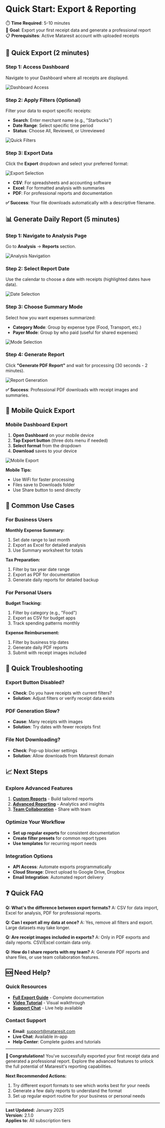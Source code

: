 # Quick Start: Export & Reporting

⏱️ **Time Required**: 5-10 minutes  
🎯 **Goal**: Export your first receipt data and generate a professional report  
📋 **Prerequisites**: Active Mataresit account with uploaded receipts

## 🚀 Quick Export (2 minutes)

### Step 1: Access Dashboard
Navigate to your Dashboard where all receipts are displayed.

![Dashboard Access](../assets/screenshots/reporting/quick-start/dashboard-access_desktop_en.png)

### Step 2: Apply Filters (Optional)
Filter your data to export specific receipts:
- **Search**: Enter merchant name (e.g., "Starbucks")
- **Date Range**: Select specific time period
- **Status**: Choose All, Reviewed, or Unreviewed

![Quick Filters](../assets/screenshots/reporting/quick-start/quick-filters_desktop_en.png)

### Step 3: Export Data
Click the **Export** dropdown and select your preferred format:

![Export Selection](../assets/screenshots/reporting/quick-start/export-selection_desktop_en.png)

- **CSV**: For spreadsheets and accounting software
- **Excel**: For formatted analysis with summaries
- **PDF**: For professional reports and documentation

**✅ Success**: Your file downloads automatically with a descriptive filename.

## 📊 Generate Daily Report (5 minutes)

### Step 1: Navigate to Analysis Page
Go to **Analysis** → **Reports** section.

![Analysis Navigation](../assets/screenshots/reporting/quick-start/analysis-navigation_desktop_en.png)

### Step 2: Select Report Date
Use the calendar to choose a date with receipts (highlighted dates have data).

![Date Selection](../assets/screenshots/reporting/quick-start/date-selection_desktop_en.png)

### Step 3: Choose Summary Mode
Select how you want expenses summarized:
- **Category Mode**: Group by expense type (Food, Transport, etc.)
- **Payer Mode**: Group by who paid (useful for shared expenses)

![Mode Selection](../assets/screenshots/reporting/quick-start/mode-selection_desktop_en.png)

### Step 4: Generate Report
Click **"Generate PDF Report"** and wait for processing (30 seconds - 2 minutes).

![Report Generation](../assets/screenshots/reporting/quick-start/report-generation_desktop_en.png)

**✅ Success**: Professional PDF downloads with receipt images and summaries.

## 📱 Mobile Quick Export

### Mobile Dashboard Export
1. **Open Dashboard** on your mobile device
2. **Tap Export button** (three dots menu if needed)
3. **Select format** from the dropdown
4. **Download** saves to your device

![Mobile Export](../assets/screenshots/reporting/quick-start/mobile-export_mobile_en.png)

**Mobile Tips:**
- Use WiFi for faster processing
- Files save to Downloads folder
- Use Share button to send directly

## 🎯 Common Use Cases

### For Business Users
**Monthly Expense Summary:**
1. Set date range to last month
2. Export as Excel for detailed analysis
3. Use Summary worksheet for totals

**Tax Preparation:**
1. Filter by tax year date range
2. Export as PDF for documentation
3. Generate daily reports for detailed backup

### For Personal Users
**Budget Tracking:**
1. Filter by category (e.g., "Food")
2. Export as CSV for budget apps
3. Track spending patterns monthly

**Expense Reimbursement:**
1. Filter by business trip dates
2. Generate daily PDF reports
3. Submit with receipt images included

## 🔧 Quick Troubleshooting

### Export Button Disabled?
- **Check**: Do you have receipts with current filters?
- **Solution**: Adjust filters or verify receipt data exists

### PDF Generation Slow?
- **Cause**: Many receipts with images
- **Solution**: Try dates with fewer receipts first

### File Not Downloading?
- **Check**: Pop-up blocker settings
- **Solution**: Allow downloads from Mataresit domain

## 📈 Next Steps

### Explore Advanced Features
1. **[Custom Reports](custom-reports.md)** - Build tailored reports
2. **[Advanced Reporting](advanced-reporting.md)** - Analytics and insights
3. **[Team Collaboration](../team-collaboration/team-setup.md)** - Share with team

### Optimize Your Workflow
- **Set up regular exports** for consistent documentation
- **Create filter presets** for common report types
- **Use templates** for recurring report needs

### Integration Options
- **API Access**: Automate exports programmatically
- **Cloud Storage**: Direct upload to Google Drive, Dropbox
- **Email Integration**: Automated report delivery

## ❓ Quick FAQ

**Q: What's the difference between export formats?**
A: CSV for data import, Excel for analysis, PDF for professional reports.

**Q: Can I export all my data at once?**
A: Yes, remove all filters and export. Large datasets may take longer.

**Q: Are receipt images included in exports?**
A: Only in PDF exports and daily reports. CSV/Excel contain data only.

**Q: How do I share reports with my team?**
A: Generate PDF reports and share files, or use team collaboration features.

## 🆘 Need Help?

### Quick Resources
- **[Full Export Guide](export-reporting.md)** - Complete documentation
- **[Video Tutorial](../../tutorials/export-basics.md)** - Visual walkthrough
- **[Support Chat](../../support/contact.md)** - Live help available

### Contact Support
- **Email**: support@mataresit.com
- **Live Chat**: Available in-app
- **Help Center**: Complete guides and tutorials

---

**🎉 Congratulations!** You've successfully exported your first receipt data and generated a professional report. Explore the advanced features to unlock the full potential of Mataresit's reporting capabilities.

**Next Recommended Actions:**
1. Try different export formats to see which works best for your needs
2. Generate a few daily reports to understand the format
3. Set up regular export routine for your business or personal needs

---

**Last Updated:** January 2025  
**Version:** 2.1.0  
**Applies to:** All subscription tiers
